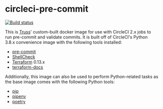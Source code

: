 # circleci-pre-commit

[![Build status](https://img.shields.io/circleci/project/github/trussworks/circleci-pre-commit/master.svg)](https://circleci.com/gh/trussworks/circleci-pre-commit/tree/master)

This is [Truss](https://truss.works/)' custom-built docker image for use with CircleCI 2.x jobs to run pre-commit and validate commits. It is built off of CircleCI's Python 3.8.x convenience image with the following tools installed:

- [pre-commit](http://pre-commit.com/)
- [ShellCheck](https://www.shellcheck.net/)
- [Terraform](https://www.terraform.io/) 0.13.x
- [terraform-docs](https://github.com/segmentio/terraform-docs)

Additionally, this image can also be used to perform Python-related tasks as the base image comes with the following Python tools:

- [pip](https://pip.pypa.io/en/stable/)
- [pipenv](https://pipenv-fork.readthedocs.io/en/latest/)
- [poetry](https://python-poetry.org/)
